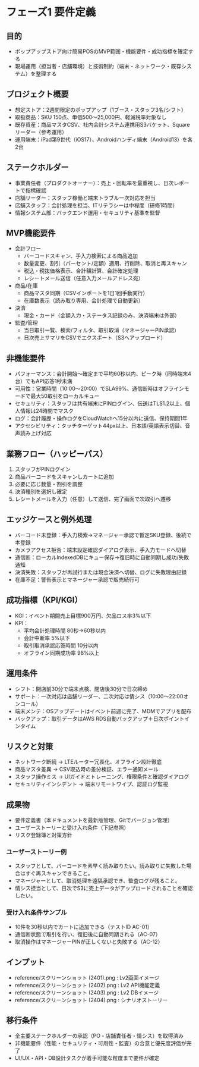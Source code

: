 ﻿# フェーズ1 要件定義

## 目的
- ポップアップストア向け簡易POSのMVP範囲・機能要件・成功指標を確定する
- 現場運用（担当者・店舗環境）と技術制約（端末・ネットワーク・既存システム）を整理する

## プロジェクト概要
- 想定ストア：2週間限定のポップアップ（1ブース・スタッフ3名/シフト）
- 取扱商品：SKU 150点、単価500〜25,000円、軽減税率対象なし
- 既存資産：商品マスタCSV、社内会計システム連携用S3バケット、Squareリーダー（参考運用）
- 運用端末：iPad第9世代（iOS17）、Androidハンディ端末（Android13）を各2台

## ステークホルダー
- 事業責任者（プロダクトオーナー）：売上・回転率を最重視し、日次レポートで指標確認
- 店舗リーダー：スタッフ稼働と端末トラブル一次対応を担当
- 店舗スタッフ：会計処理を担当、ITリテラシーは中程度（研修1時間）
- 情報システム部：バックエンド運用・セキュリティ基準を監督

## MVP機能要件
- 会計フロー
  - バーコードスキャン、手入力検索による商品追加
  - 数量変更、割引（パーセント/定額）適用、行削除、取消と再スキャン
  - 税込・税抜価格表示、合計額計算、会計確定処理
  - レシートメール送信（任意入力メールアドレス宛）
- 商品/在庫
  - 商品マスタ同期（CSVインポートを1日1回手動実行）
  - 在庫数表示（読み取り専用、会計処理で自動更新）
- 決済
  - 現金・カード（金額入力・ステータス記録のみ、決済端末は外部）
- 監査/管理
  - 当日取引一覧、検索/フィルタ、取引取消（マネージャーPIN承認）
  - 日次売上サマリをCSVでエクスポート（S3へアップロード）

## 非機能要件
- パフォーマンス：会計開始〜確定まで平均60秒以内、ピーク時（同時端末4台）でもAPI応答1秒未満
- 可用性：営業時間（10:00〜20:00）でSLA99%、通信断時はオフラインモードで最大50取引をローカルキュー
- セキュリティ：スタッフは共有端末にPINログイン、伝送はTLS1.2以上、個人情報は24時間でマスク
- ログ：会計履歴・操作ログをCloudWatchへ15分以内に送信、保持期間1年
- アクセシビリティ：タッチターゲット44px以上、日本語/英語表示切替、音声読み上げ対応

## 業務フロー（ハッピーパス）
1. スタッフがPINログイン
2. 商品バーコードをスキャンしカートに追加
3. 必要に応じ数量・割引を調整
4. 決済種別を選択し確定
5. レシートメールを入力（任意）して送信、完了画面で次取引へ遷移

## エッジケースと例外処理
- バーコード未登録：手入力検索→マネージャー承認で暫定SKU登録、後続で本登録
- カメラアクセス拒否：端末設定確認ダイアログ表示、手入力モードへ切替
- 通信断：ローカルIndexedDBにキュー保存→復旧時に自動同期し成功/失敗通知
- 決済失敗：スタッフが再試行または現金決済へ切替、ログに失敗理由記録
- 在庫不足：警告表示とマネージャー承認で販売続行可

## 成功指標（KPI/KGI）
- KGI：イベント期間売上目標900万円、欠品ロス率3%以下
- KPI：
  - 平均会計処理時間 80秒→60秒以内
  - 会計中断率 5%以下
  - 取引取消承認応答時間 10分以内
  - オフライン同期成功率 98%以上

## 運用条件
- シフト：開店前30分で端末点検、閉店後30分で日次締め
- サポート：一次対応は店舗リーダー、二次対応は情シス（10:00〜22:00オンコール）
- 端末メンテ：OSアップデートはイベント前週に完了、MDMでアプリを配布
- バックアップ：取引データはAWS RDS自動バックアップ＋日次ポイントインタイム

## リスクと対策
- ネットワーク断続 → LTEルーター冗長化、オフライン設計徹底
- 商品マスタ差異 → CSV取込時の差分検証、エラー通知メール
- スタッフ操作ミス → UIガイドとトレーニング、権限条件と確認ダイアログ
- セキュリティインシデント → 端末リモートワイプ、認証ログ監視

## 成果物
- 要件定義書（本ドキュメントを最新版管理、Gitでバージョン管理）
- ユーザーストーリーと受け入れ条件（下記参照）
- リスク登録簿と対策方針

### ユーザーストーリー例
- スタッフとして、バーコードを素早く読み取りたい。読み取りに失敗した場合はすぐ再スキャンできること。
- マネージャーとして、取消処理を遠隔承認でき、監査ログが残ること。
- 情シス担当として、日次でS3に売上データがアップロードされることを確認したい。

### 受け入れ条件サンプル
- 10件を30秒以内でカートに追加できる（テストID AC-01）
- 通信断状態で取引を行い、復旧後に自動同期される（AC-07）
- 取消操作はマネージャーPINが正しくないと失敗する（AC-12）

## インプット
- reference/スクリーンショット (2401).png : Lv2画面イメージ
- reference/スクリーンショット (2402).png : Lv2 API機能定義
- reference/スクリーンショット (2403).png : Lv2 DBイメージ
- reference/スクリーンショット (2404).png : シナリオストーリー

## 移行条件
- 全主要ステークホルダーの承認（PO・店舗責任者・情シス）を取得済み
- 非機能要件（性能・セキュリティ・可用性・監査）の合意と優先度評価が完了
- UI/UX・API・DB設計タスクが着手可能な粒度まで要件が確定
